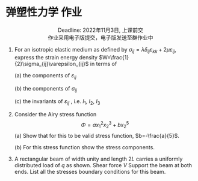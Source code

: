 # 弹塑性力学 作业

<center>Deadline: 2022年11月3日, 上课前交</center>

<center>作业采用电子版提交，电子版发送至群作业中</center>

1. For an isotropic elastic medium as defined by $\sigma_{ij}=\lambda\delta_{ij}\varepsilon_{kk}+2\mu\varepsilon_{ij}$, express the strain energy density $W=\frac{1}{2}\sigma_{ij}\varepsilon_{ij}$ in terms of

    (a) the components of $\varepsilon_{ij}$

    (b) the components of $\sigma_{ij}$

    (c) the invariants of $\varepsilon_{ij}$ , i.e. $I_1$, $I_2$, $I_3$

2.   Consider the Airy stress function
     $$
     \Phi=ax_1^2x_2^3 + bx_2^5
     $$
     (a) Show that for this to be valid stress function, $b=-\frac{a}{5}$.

     (b) For this stress function show the stress components.

3.   A rectangular beam of width unity and length $2L$ carries a uniformly distributed load of $q$ as shown. Shear force $V$ Support the beam at both ends. List all the stresses boundary conditions for this beam.
